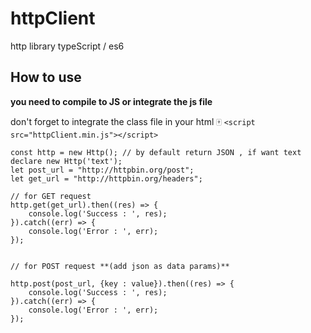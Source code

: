 # httpClient
http library typeScript / es6

## How to use
**you need to compile to JS or integrate the js file**

don't forget to integrate the class file in your html :mahjong: ```<script src="httpClient.min.js"></script>```


```
const http = new Http(); // by default return JSON , if want text declare new Http('text');
let post_url = "http://httpbin.org/post";
let get_url = "http://httpbin.org/headers";

// for GET request
http.get(get_url).then((res) => {
    console.log('Success : ', res);
}).catch((err) => {
    console.log('Error : ', err);
});


// for POST request **(add json as data params)**

http.post(post_url, {key : value}).then((res) => {
    console.log('Success : ', res);
}).catch((err) => {
    console.log('Error : ', err);
});



```
